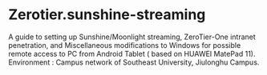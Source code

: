 # Zerotier.sunshine-streaming
A guide to setting up Sunshine/Moonlight streaming, ZeroTier-One intranet penetration, and Miscellaneous modifications to Windows for possible remote access to PC from Android Tablet ( based on HUAWEI MatePad 11). Environment : Campus network of Southeast University, Jiulonghu Campus.
